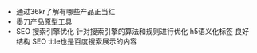 - 通过36kr了解有哪些产品正当红
- 墨刀产品原型工具
- SEO
  搜索引擎优化
  针对搜索引擎的算法和规则进行优化
  h5语义化标签 良好结构 SEO
  title也是百度搜索展示的内容

